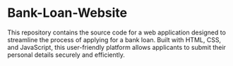 # Bank-Loan-Website
This repository contains the source code for a web application designed to streamline the process of applying for a bank loan. Built with HTML, CSS, and JavaScript, this user-friendly platform allows applicants to submit their personal details securely and efficiently.
